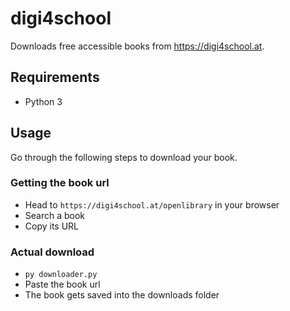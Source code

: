 # digi4school
Downloads free accessible books from https://digi4school.at.
## Requirements
- Python 3
## Usage
Go through the following steps to download your book.
### Getting the book url
- Head to `https://digi4school.at/openlibrary` in your browser
- Search a book
- Copy its URL
### Actual download
- `py downloader.py`
- Paste the book url
- The book gets saved into the downloads folder
